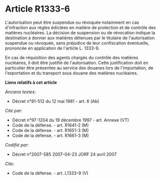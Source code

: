 # Article R1333-6

L'autorisation peut être suspendue ou révoquée notamment en cas d'infraction aux règles édictées en matière de protection et
de contrôle des matières nucléaires. La décision de suspension ou de révocation indique la destination à donner aux matières
détenues par le titulaire de l'autorisation suspendue ou révoquée, sans préjudice de leur confiscation éventuelle, prononcée
en application de l'article L. 1333-9. 

En cas de réquisition des agents chargés du contrôle des matières nucléaires, il doit être justifié de l'autorisation. Cette
justification doit en particulier être présentée au service des douanes lors de l'importation, de l'exportation et du
transport sous douane des matières nucléaires.

**Liens relatifs à cet article**

_Anciens textes_:

  - Décret n°81-512 du 12 mai 1981 - art. 6 (Ab)

_Cité par_:

  - Décret n°97-1204 du 19 décembre 1997 - art. Annexe (VT)
  - Code de la défense. - art. R1641-2 (M)
  - Code de la défense. - art. R1651-3 (M)
  - Code de la défense. - art. R1661-3 (M)

_Codifié par_:

  - Décret n°2007-585 2007-04-23 JORF 24 avril 2007

_Cite_:

  - Code de la défense. - art. L1333-9 (V)
